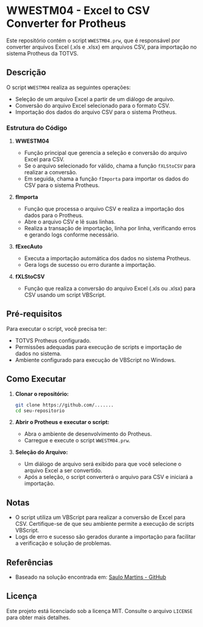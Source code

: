 # WWESTM04 - Excel to CSV Converter for Protheus

Este repositório contém o script `WWESTM04.prw`, que é responsável por converter arquivos Excel (.xls e .xlsx) em arquivos CSV, para importação no sistema Protheus da TOTVS.

## Descrição

O script `WWESTM04` realiza as seguintes operações:
- Seleção de um arquivo Excel a partir de um diálogo de arquivo.
- Conversão do arquivo Excel selecionado para o formato CSV.
- Importação dos dados do arquivo CSV para o sistema Protheus.

### Estrutura do Código

1. **WWESTM04**
   - Função principal que gerencia a seleção e conversão do arquivo Excel para CSV.
   - Se o arquivo selecionado for válido, chama a função `fXLStoCSV` para realizar a conversão.
   - Em seguida, chama a função `fImporta` para importar os dados do CSV para o sistema Protheus.

2. **fImporta**
   - Função que processa o arquivo CSV e realiza a importação dos dados para o Protheus.
   - Abre o arquivo CSV e lê suas linhas.
   - Realiza a transação de importação, linha por linha, verificando erros e gerando logs conforme necessário.

3. **fExecAuto**
   - Executa a importação automática dos dados no sistema Protheus.
   - Gera logs de sucesso ou erro durante a importação.

4. **fXLStoCSV**
   - Função que realiza a conversão do arquivo Excel (.xls ou .xlsx) para CSV usando um script VBScript.

## Pré-requisitos

Para executar o script, você precisa ter:
- TOTVS Protheus configurado.
- Permissões adequadas para execução de scripts e importação de dados no sistema.
- Ambiente configurado para execução de VBScript no Windows.

## Como Executar

1. **Clonar o repositório:**
   ```sh
   git clone https://github.com/.......
   cd seu-repositorio
   ```

2. **Abrir o Protheus e executar o script:**
   - Abra o ambiente de desenvolvimento do Protheus.
   - Carregue e execute o script `WWESTM04.prw`.

3. **Seleção do Arquivo:**
   - Um diálogo de arquivo será exibido para que você selecione o arquivo Excel a ser convertido.
   - Após a seleção, o script converterá o arquivo para CSV e iniciará a importação.

## Notas

- O script utiliza um VBScript para realizar a conversão de Excel para CSV. Certifique-se de que seu ambiente permite a execução de scripts VBScript.
- Logs de erro e sucesso são gerados durante a importação para facilitar a verificação e solução de problemas.

## Referências

- Baseado na solução encontrada em: [Saulo Martins - GitHub](https://github.com/saulogm/advpl-excel)

## Licença

Este projeto está licenciado sob a licença MIT. Consulte o arquivo `LICENSE` para obter mais detalhes.


